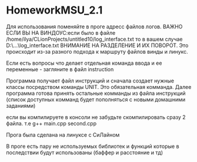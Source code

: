 # HomeworkMSU_2.1
Для использования поменяйте в проге адресс файлов логов. ВАЖНО ЕСЛИ ВЫ НА ВИНДОУС:если было в файле /home/ilya/CLionProjects/untitled10/log_interface.txt то в вашем случае D:\\...\\log_interface.txt ВНИМАНИЕ НА РАЗДЕЛЕНИЕ И ИХ ПОВОРОТ. Это происходит из-за разного подхода к маршруту файлов винды и линукс.

Если есть вопросы что делает отдельная команда ввода и ее переменные - загляните в файл instruction

Программа получает файл инструкций и сначала создает нужные классы посредством команды UNIT. Это обязательная комманда. Далее программа готова принять остальные комманды из файла инструкций (список доступных комманд будет пополняться с новыми домашними заданиями)

если вы компилируете в консоли не забудьте скомпилировать сразу 2 файла. т.е g++ main.cpp second.cpp

Прога была сделана на линуксе с СиЛайном

В проге есть пару не используемых библиотек и функций которые в последствии будут использованы (баффер и расстояние и тд)


